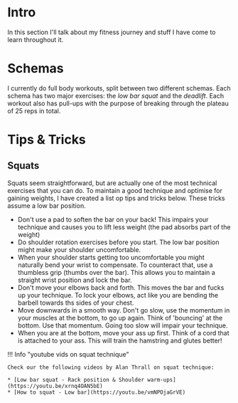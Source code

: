 # Intro

In this section I'll talk about my fitness journey and stuff I have come to learn throughout it.

# Schemas

I currently do full body workouts, split between two different schemas. Each schema has two major exercises: the *low bar squat* and the *deadlift*. Each workout also has pull-ups with the purpose of breaking through the plateau of 25 reps in total.

# Tips & Tricks

## Squats

Squats seem straightforward, but are actually one of the most technical exercises that you can do. To maintain a good technique and optimise for gaining weights, I have created a list op tips and tricks below. These tricks assume a low bar position.

* Don't use a pad to soften the bar on your back! This impairs your technique and causes you to lift less weight (the pad absorbs part of the weight)
* Do shoulder rotation exercises before you start. The low bar position might make your shoulder uncomfortable.
* When your shoulder starts getting too uncomfortable you might naturally bend your wrist to compensate. To counteract that, use a thumbless grip (thumbs over the bar). This allows you to maintain a straight wrist position and lock the bar.
* Don't move your elbows back and forth. This moves the bar and fucks up your technique. To lock your elbows, act like you are bending the barbell towards ths sides of your chest.
* Move downwards in a smooth way. Don't go slow, use the momentum in your muscles at the bottom, to go up again. Think of 'bouncing' at the bottom. Use that momentum. Going too slow will impair your technique.
* When you are at the bottom, move your ass up first. Think of a cord that is attached to your ass. This will train the hamstring and glutes better!

!!! Info "youtube vids on squat technique"

    Check our the following videos by Alan Thrall on squat technique:

    * [Low bar squat - Rack position & Shoulder warm-ups](https://youtu.be/xrnq4OAN5bE)
    * [How to squat - Low bar](https://youtu.be/vmNPOjaGrVE)
